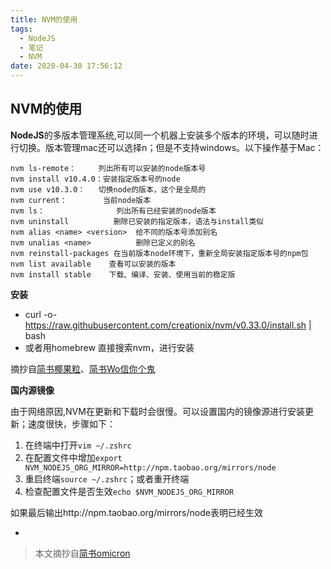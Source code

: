 ```yaml
---
title: NVM的使用
tags:
  - NodeJS
  - 笔记
  - NVM
date: 2020-04-30 17:56:12
---
```

## NVM的使用

**NodeJS**的多版本管理系统,可以同一个机器上安装多个版本的环境，可以随时进行切换。版本管理mac还可以选择n；但是不支持windows。以下操作基于Mac：

	nvm ls-remote：     列出所有可以安装的node版本号
	nvm install v10.4.0：安装指定版本号的node
	nvm use v10.3.0：   切换node的版本，这个是全局的
	nvm current：        当前node版本
	nvm ls：                列出所有已经安装的node版本
	nvm uninstall          删除已安装的指定版本，语法与install类似
	nvm alias <name> <version>  给不同的版本号添加别名
	nvm unalias <name>          删除已定义的别名
	nvm reinstall-packages 在当前版本node环境下，重新全局安装指定版本号的npm包
	nvm list available    查看可以安装的版本
	nvm install stable    下载、编译、安装、使用当前的稳定版
	
	
**安装**

* curl -o- https://raw.githubusercontent.com/creationix/nvm/v0.33.0/install.sh | bash
* 或者用homebrew 直接搜索nvm，进行安装

摘抄自[简书椰果粒](https://www.jianshu.com/p/0ffa636a6fe1)、[简书Wo信你个鬼](https://www.jianshu.com/p/7a33f2c19fea)


**国内源镜像**

由于网络原因,NVM在更新和下载时会很慢。可以设置国内的镜像源进行安装更新；速度很快，步骤如下：

1.  在终端中打开`vim ~/.zshrc`
2. 在配置文件中增加`export NVM_NODEJS_ORG_MIRROR=http://npm.taobao.org/mirrors/node`
3. 重启终端`source ~/.zshrc`；或者重开终端
4. 检查配置文件是否生效`echo $NVM_NODEJS_ORG_MIRROR`
 

如果最后输出http://npm.taobao.org/mirrors/node表明已经生效

-
> 本文摘抄自[简书omicron](https://www.jianshu.com/p/bc56e70303f7)


  
 






	
	

